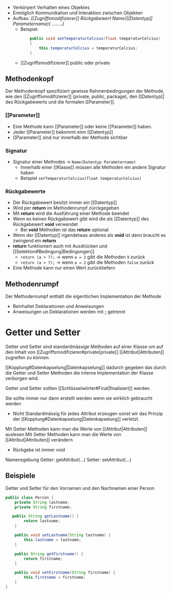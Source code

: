 - Verkörpert Verhalten eines Objektes
- Ermöglich Kommunikation und Interaktion zwischen Objekten
- Aufbau:  *[[Zugriffsmodifizierer]] Rückgabewert Name([[Datentyp]] Parametername){ ……..}*
	- Beispiel: 
		```java
			public void setTemperaturCelcius(float temperaturCelcius)
			{
				this.temperaturCelcius = temperaturCelcius;
			}
		```
	- [[Zugriffsmodifizierer]] public oder private
## Methodenkopf
Der Methodenkopf spezifiziert gewisse Rahmenbedingungen der Methode, wie den [[Zugriffsmodifizierer]] (private, public, package), den [[Datentyp]] des Rückgabewerts und die formalen [[Parameter]].


### [[Parameter]]
 - Eine Methode kann [[Parameter]] oder keine [[Parameter]] haben. 
 - Jeder [[Parameter]] bekommt einn [[Datentyp]]
 - [[Parameter]] sind nur innerhalb der Methode sichtbar
### Signatur
- Signatur einer Methodes → `Name(Datentyp Parametername)`
	- Innerhalb einer [[Klasse]] müssen alle Methoden ein andere Signatur haben
	- Beispiel `setTemperaturCelcius(float temperaturCelcius)`

### Rückgabewerte
- Der Rückgabewert besitzt immer ein [[Datentyp]]
- Wird per **return** im Methodenrumpf zürckgegeben
-  Mit **return** wird die Ausführung einer Methode beendet
- Wenn es keinen Rückgabewert gibt wird die als [[Datentyp]] des Rückgabewert **void** verwendet
	- Bei **void** Methoden ist das **return** optional
- Wenn der [[Datentyp]] irgendetwas anderes als **void** ist dann braucht es zwingend ein **return**
- **return** funktioniert auch mit Ausdrücken und [[Selektion#Bedingung|Bedingungen]]
	- `return (a + 7);` → wenn `a = 2` gibt die Methoden `9` zurück
	- `return (a > 7);` → wenn `a = 2` gibt die Methoden `false` zurück
- Eine Methode kann nur einen Wert zurückliefern
## Methodenrumpf
Der Methodenrumpf enthält die eigentlichen Implementation der Methode
- Beinhaltet Deklarationen und Anweisungen
- Anweisungen un Deklarationen werden mit **;** getrennt

# Getter und Setter
Getter und Setter sind standardmässige Methoden auf einer Klasse um auf den Inhalt von [[Zugriffsmodifizierer#private|private]] [[Attribut|Attributen]] zugreifen zu können. 

[[Kopplung#Datenkapselung|Datenkapselung]] dadurch gegeben das durch die Getter und Setter Methoden die interne Implementation der Klasse verborgen wird. 

Getter und Setter sollten [[Schlüsselwörter#Final|finalisiert]] werden.

Sie sollte immer nur dann erstellt werden wenn sie wirklich gebraucht werden
- Nicht Standardmässig für jedes Attribut erzeugen sonst wir das Prinzip der [[Kopplung#Datenkapselung|Datenkapselung]] verletzt. 

Mit Getter Methoden kann man die Werte von [[Attribut|Attributen]] auslesen
Mit Setter Methoden kann man die Werte von [[Attribut|Attributen]] verändern
- Rückgabe ist immer void

Namensgebung
Getter: get*Attribut*(…)
Setter: set*Attribut*(…)
## Beispiele
Getter und Setter für den Vornamen und den Nachnamen einer Person
```java
public class Person {
	private String lastname;
    private String firstname;

   public String getLastname() {
        return lastname;
    }

    public void setLastname(String lastname) {
        this.lastname = lastname;
    }

    public String getFirstname() {
        return firstname;
    }

    public void setFirstname(String firstname) {
        this.firstname = firstname;
    }
}
```

